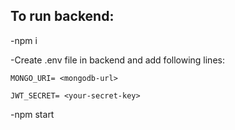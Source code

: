 ## To run backend:

-npm i

-Create .env file in backend and add following lines:

    MONGO_URI= <mongodb-url>
  
    JWT_SECRET= <your-secret-key>
  
-npm start

